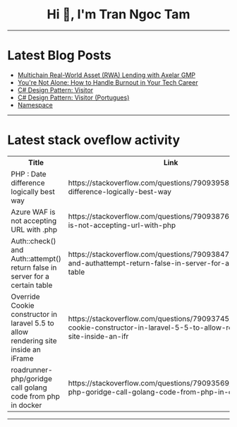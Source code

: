 <h1 align="center">Hi 👋, I'm Tran Ngoc Tam</h1>

---

# Latest Blog Posts 
<!-- BLOG-POST-LIST:START -->
- [Multichain Real-World Asset &lpar;RWA&rpar; Lending with Axelar GMP](https://dev.to/olanetsoft/multichain-real-world-asset-rwa-lending-with-axelar-gmp-4en)
- [You&#39;re Not Alone: How to Handle Burnout in Your Tech Career](https://dev.to/techbalance_collective/youre-not-alone-how-to-handle-burnout-in-your-tech-career-14df)
- [C# Design Pattern: Visitor](https://dev.to/juarezasjunior/c-design-pattern-visitor-5ob)
- [C# Design Pattern: Visitor &lpar;Portugues&rpar;](https://dev.to/juarezasjunior/c-design-pattern-visitor-portugues-1aoe)
- [Namespace](https://dev.to/firdavs_mukhsimov_9f62550/namespace-85b)
<!-- BLOG-POST-LIST:END -->

---

# Latest stack oveflow activity
<table>
  <tr><th>Title</th><th>Link</th></tr>
  <!-- STACKOVERFLOW:START --><tr><td>PHP : Date difference logically best way</td><td>https://stackoverflow.com/questions/79093958/php-date-difference-logically-best-way</td></tr><tr><td>Azure WAF is not accepting URL with .php</td><td>https://stackoverflow.com/questions/79093876/azure-waf-is-not-accepting-url-with-php</td></tr><tr><td>Auth::check&lpar;&rpar; and Auth::attempt&lpar;&rpar; return false in server for a certain table</td><td>https://stackoverflow.com/questions/79093847/authcheck-and-authattempt-return-false-in-server-for-a-certain-table</td></tr><tr><td>Override Cookie constructor in laravel 5.5 to allow rendering site inside an iFrame</td><td>https://stackoverflow.com/questions/79093745/override-cookie-constructor-in-laravel-5-5-to-allow-rendering-site-inside-an-ifr</td></tr><tr><td>roadrunner-php/goridge call golang code from php in docker</td><td>https://stackoverflow.com/questions/79093569/roadrunner-php-goridge-call-golang-code-from-php-in-docker</td></tr><!-- STACKOVERFLOW:END -->
</table>

---


